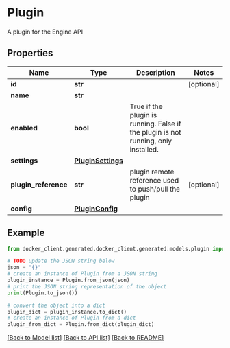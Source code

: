 # Plugin

A plugin for the Engine API

## Properties

Name | Type | Description | Notes
------------ | ------------- | ------------- | -------------
**id** | **str** |  | [optional] 
**name** | **str** |  | 
**enabled** | **bool** | True if the plugin is running. False if the plugin is not running, only installed. | 
**settings** | [**PluginSettings**](PluginSettings.md) |  | 
**plugin_reference** | **str** | plugin remote reference used to push/pull the plugin | [optional] 
**config** | [**PluginConfig**](PluginConfig.md) |  | 

## Example

```python
from docker_client.generated.docker_client.generated.models.plugin import Plugin

# TODO update the JSON string below
json = "{}"
# create an instance of Plugin from a JSON string
plugin_instance = Plugin.from_json(json)
# print the JSON string representation of the object
print(Plugin.to_json())

# convert the object into a dict
plugin_dict = plugin_instance.to_dict()
# create an instance of Plugin from a dict
plugin_from_dict = Plugin.from_dict(plugin_dict)
```
[[Back to Model list]](../README.md#documentation-for-models) [[Back to API list]](../README.md#documentation-for-api-endpoints) [[Back to README]](../README.md)


